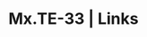 ---
layout: default
permalink: /
title: Mx.TE-33 | Links
description: "[mɪks tEE θɜ ti θri] • She/It • Girlthing • Part-time Mxtress, Part-time Brat • Drone Serial # 8377"
links:
  - Name: Tip Jar
    URL: https://square.link/u/U4QmtKBs
    Color: '#000000'
    Icon-Class: fa-solid fa-circle-dollar-to-slot

  - Name: Drone Gear Guide
    URL: /gear/
    Color: '#8900a6'
    Icon-Class: fa-solid fa-gear

  - Name: Twitter
    URL: https://twitter.com
    Username: kittygirlthing
    Color: '#1DA1F2'
    Icon-Class: fab fa-twitter

  - Name: Bluesky
    URL: https://bsky.app/profile/mx.te-33.solutions
    Color: '#0085ff'
    Icon-Class: fa-regular fa-square

  - Name: Mastodon
    URL: https://xantronix.social/@kittygirlthing
    Color: '#6364ff'
    Icon-Class: fab fa-mastodon
    Custom-Attribute: rel="me"

  - Name: Instagram
    URL: https://www.instagram.com
    Username: kittygirlthing
    Color: '#DD2A7B'
    Icon-Class: fab fa-instagram

  - Name: Threads
    URL: https://threads.net/
    Username: kittygirlthing
    Color: '#000000'
    Icon-Class: fa-solid fa-at
    Text_Color: '#ffffff'

  - Name: Twitch
    URL: 'https://twitch.tv'
    Username: kittygirlthing
    Icon-Class: fab fa-twitch
    Color: '#9147fe'
    Text_Color: '#ffffff'

  - Name: Fansly (NSFW)
    URL: https://fansly.com/KittyGirlthing
    Color: '#2699f7'
    Icon-Class: fa-regular fa-heart

  - Name: Fetlife (NSFW)
    URL: https://fetlife.com/users/14922843
    Color: '#900'
    Icon-Class: fab fa-gitlab
---